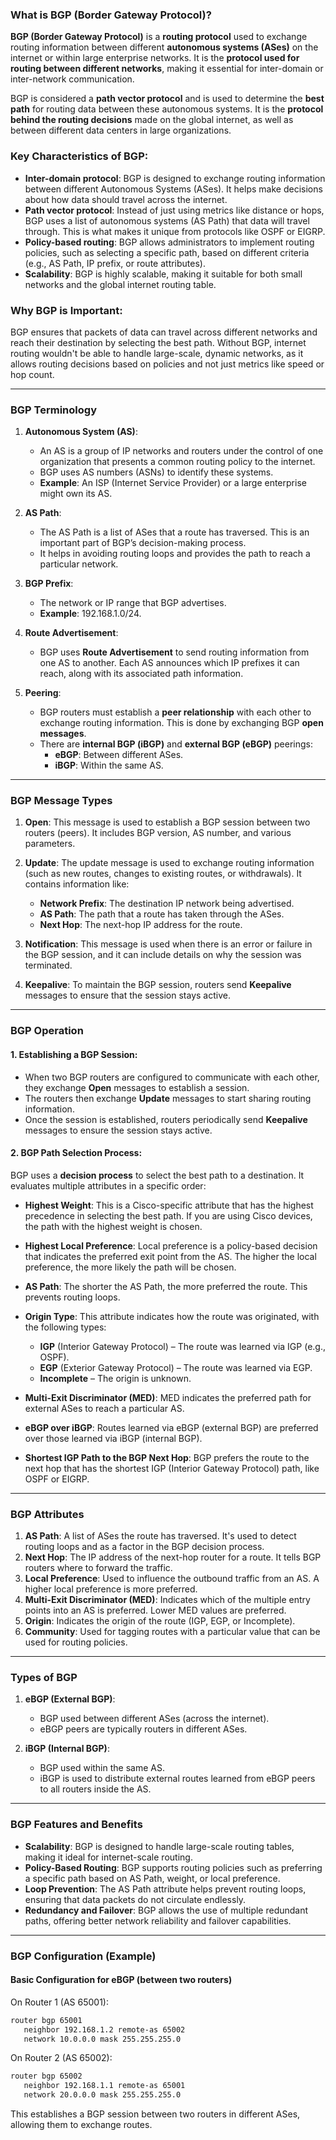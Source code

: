 ### **What is BGP (Border Gateway Protocol)?**
**BGP (Border Gateway Protocol)** is a **routing protocol** used to exchange routing information between different **autonomous systems (ASes)** on the internet or within large enterprise networks. It is the **protocol used for routing between different networks**, making it essential for inter-domain or inter-network communication.

BGP is considered a **path vector protocol** and is used to determine the **best path** for routing data between these autonomous systems. It is the **protocol behind the routing decisions** made on the global internet, as well as between different data centers in large organizations.

### **Key Characteristics of BGP:**
- **Inter-domain protocol**: BGP is designed to exchange routing information between different Autonomous Systems (ASes). It helps make decisions about how data should travel across the internet.
- **Path vector protocol**: Instead of just using metrics like distance or hops, BGP uses a list of autonomous systems (AS Path) that data will travel through. This is what makes it unique from protocols like OSPF or EIGRP.
- **Policy-based routing**: BGP allows administrators to implement routing policies, such as selecting a specific path, based on different criteria (e.g., AS Path, IP prefix, or route attributes).
- **Scalability**: BGP is highly scalable, making it suitable for both small networks and the global internet routing table.

### **Why BGP is Important:**
BGP ensures that packets of data can travel across different networks and reach their destination by selecting the best path. Without BGP, internet routing wouldn't be able to handle large-scale, dynamic networks, as it allows routing decisions based on policies and not just metrics like speed or hop count.

---

### **BGP Terminology**

1. **Autonomous System (AS)**: 
   - An AS is a group of IP networks and routers under the control of one organization that presents a common routing policy to the internet.
   - BGP uses AS numbers (ASNs) to identify these systems.
   - **Example**: An ISP (Internet Service Provider) or a large enterprise might own its AS.

2. **AS Path**: 
   - The AS Path is a list of ASes that a route has traversed. This is an important part of BGP’s decision-making process.
   - It helps in avoiding routing loops and provides the path to reach a particular network.

3. **BGP Prefix**: 
   - The network or IP range that BGP advertises.
   - **Example**: 192.168.1.0/24.

4. **Route Advertisement**: 
   - BGP uses **Route Advertisement** to send routing information from one AS to another. Each AS announces which IP prefixes it can reach, along with its associated path information.

5. **Peering**: 
   - BGP routers must establish a **peer relationship** with each other to exchange routing information. This is done by exchanging BGP **open messages**.
   - There are **internal BGP (iBGP)** and **external BGP (eBGP)** peerings:
     - **eBGP**: Between different ASes.
     - **iBGP**: Within the same AS.

---

### **BGP Message Types**

1. **Open**: This message is used to establish a BGP session between two routers (peers). It includes BGP version, AS number, and various parameters.
   
2. **Update**: The update message is used to exchange routing information (such as new routes, changes to existing routes, or withdrawals). It contains information like:
   - **Network Prefix**: The destination IP network being advertised.
   - **AS Path**: The path that a route has taken through the ASes.
   - **Next Hop**: The next-hop IP address for the route.
   
3. **Notification**: This message is used when there is an error or failure in the BGP session, and it can include details on why the session was terminated.

4. **Keepalive**: To maintain the BGP session, routers send **Keepalive** messages to ensure that the session stays active.

---

### **BGP Operation**

#### 1. **Establishing a BGP Session**:
   - When two BGP routers are configured to communicate with each other, they exchange **Open** messages to establish a session.
   - The routers then exchange **Update** messages to start sharing routing information.
   - Once the session is established, routers periodically send **Keepalive** messages to ensure the session stays active.

#### 2. **BGP Path Selection Process**:
   BGP uses a **decision process** to select the best path to a destination. It evaluates multiple attributes in a specific order:

   - **Highest Weight**: This is a Cisco-specific attribute that has the highest precedence in selecting the best path. If you are using Cisco devices, the path with the highest weight is chosen.
   
   - **Highest Local Preference**: Local preference is a policy-based decision that indicates the preferred exit point from the AS. The higher the local preference, the more likely the path will be chosen.
   
   - **AS Path**: The shorter the AS Path, the more preferred the route. This prevents routing loops.
   
   - **Origin Type**: This attribute indicates how the route was originated, with the following types:
     - **IGP** (Interior Gateway Protocol) – The route was learned via IGP (e.g., OSPF).
     - **EGP** (Exterior Gateway Protocol) – The route was learned via EGP.
     - **Incomplete** – The origin is unknown.
   
   - **Multi-Exit Discriminator (MED)**: MED indicates the preferred path for external ASes to reach a particular AS.
   
   - **eBGP over iBGP**: Routes learned via eBGP (external BGP) are preferred over those learned via iBGP (internal BGP).
   
   - **Shortest IGP Path to the BGP Next Hop**: BGP prefers the route to the next hop that has the shortest IGP (Interior Gateway Protocol) path, like OSPF or EIGRP.

---

### **BGP Attributes**

1. **AS Path**: A list of ASes the route has traversed. It's used to detect routing loops and as a factor in the BGP decision process.
2. **Next Hop**: The IP address of the next-hop router for a route. It tells BGP routers where to forward the traffic.
3. **Local Preference**: Used to influence the outbound traffic from an AS. A higher local preference is more preferred.
4. **Multi-Exit Discriminator (MED)**: Indicates which of the multiple entry points into an AS is preferred. Lower MED values are preferred.
5. **Origin**: Indicates the origin of the route (IGP, EGP, or Incomplete).
6. **Community**: Used for tagging routes with a particular value that can be used for routing policies.

---

### **Types of BGP**

1. **eBGP (External BGP)**:
   - BGP used between different ASes (across the internet).
   - eBGP peers are typically routers in different ASes.
   
2. **iBGP (Internal BGP)**:
   - BGP used within the same AS.
   - iBGP is used to distribute external routes learned from eBGP peers to all routers inside the AS.

---

### **BGP Features and Benefits**

- **Scalability**: BGP is designed to handle large-scale routing tables, making it ideal for internet-scale routing.
- **Policy-Based Routing**: BGP supports routing policies such as preferring a specific path based on AS Path, weight, or local preference.
- **Loop Prevention**: The AS Path attribute helps prevent routing loops, ensuring that data packets do not circulate endlessly.
- **Redundancy and Failover**: BGP allows the use of multiple redundant paths, offering better network reliability and failover capabilities.

---

### **BGP Configuration (Example)**

#### Basic Configuration for eBGP (between two routers)

On Router 1 (AS 65001):

```bash
router bgp 65001
   neighbor 192.168.1.2 remote-as 65002
   network 10.0.0.0 mask 255.255.255.0
```

On Router 2 (AS 65002):

```bash
router bgp 65002
   neighbor 192.168.1.1 remote-as 65001
   network 20.0.0.0 mask 255.255.255.0
```

This establishes a BGP session between two routers in different ASes, allowing them to exchange routes.
